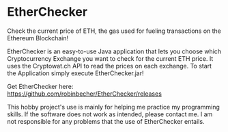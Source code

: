 # EtherChecker
Check the current price of ETH, the gas used for fueling transactions on the Ethereum Blockchain!

EtherChecker is an easy-to-use Java application that lets you choose which Cryptocurrency Exchange you want to check for the current ETH price. It uses the Cryptowat.ch API to read the prices on each exchange.
To start the Application simply execute EtherChecker.jar!

Get EtherChecker here: 
https://github.com/robinbecher/EtherChecker/releases

This hobby project's use is mainly for helping me practice my programming skills.
If the software does not work as intended, please contact me.
I am not responsible for any problems that the use of EtherChecker entails.
